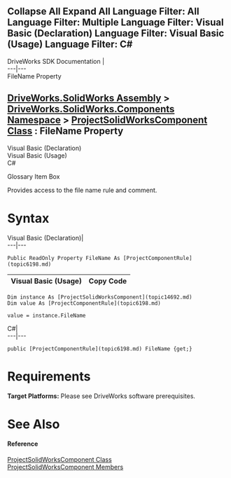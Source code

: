 Collapse All Expand All Language Filter: All  Language Filter: Multiple  Language Filter: Visual Basic (Declaration) Language Filter: Visual Basic (Usage) Language Filter: C#  
---  
DriveWorks SDK Documentation  |   
---|---  
FileName Property   
  
[DriveWorks.SolidWorks Assembly](topic13342.md) > [DriveWorks.SolidWorks.Components Namespace](topic13925.md) > [ProjectSolidWorksComponent Class](topic14692.md) : FileName Property  
---  
  
Visual Basic (Declaration)    
Visual Basic (Usage)    
C# 

Glossary Item Box

Provides access to the file name rule and comment. 

# Syntax

Visual Basic (Declaration)|   
---|---  
      
    
    Public ReadOnly Property FileName As [ProjectComponentRule](topic6198.md)  
  
Visual Basic (Usage)| Copy Code  
---|---  
      
    
    Dim instance As [ProjectSolidWorksComponent](topic14692.md)
    Dim value As [ProjectComponentRule](topic6198.md)
     
    value = instance.FileName  
  
C#|   
---|---  
      
    
    public [ProjectComponentRule](topic6198.md) FileName {get;}  
  
# Requirements

**Target Platforms:** Please see DriveWorks software prerequisites.

# See Also

#### Reference

[ProjectSolidWorksComponent Class](topic14692.md)   
[ProjectSolidWorksComponent Members](topic14693.md)


